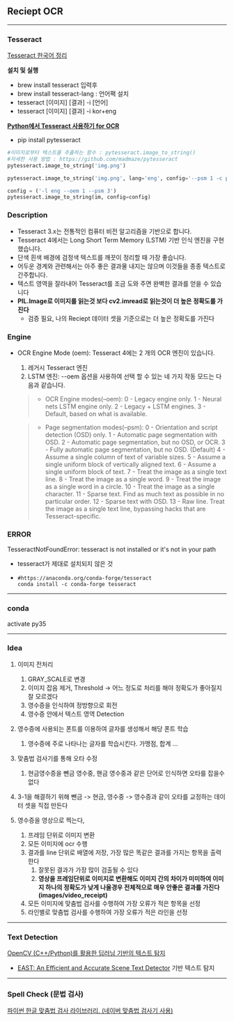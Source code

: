 ## Reciept OCR

---

### Tesseract

[Tesseract 한국어 정리](https://blog.naver.com/PostView.nhn?blogId=tommybee&logNo=221307497468&parentCategoryNo=&categoryNo=54&viewDate=&isShowPopularPosts=true&from=search)

**설치 및 실행**

- brew install tesseract 입력후
- brew install tesseract-lang : 언어팩 설치
- tesseract [이미지] [결과] -i [언어]
- tesseract [이미지] [결과] -i kor+eng

**[Python에서 Tesseract 사용하기 for OCR](https://junyoung-jamong.github.io/computer/vision,/ocr/2019/01/30/Python%EC%97%90%EC%84%9C-Tesseract%EB%A5%BC-%EC%9D%B4%EC%9A%A9%ED%95%B4-OCR-%EC%88%98%ED%96%89%ED%95%98%EA%B8%B0.html)**

- pip install pytesseract

```python
#이미지로부터 텍스트를 추출하는 함수 : pytesseract.image_to_string()
#자세한 사용 방법 : https://github.com/madmaze/pytesseract
pytesseract.image_to_string('img.png')

pytesseract.image_to_string('img.png', lang='eng', config='--psm 1 -c preserve_interword_spaces=1')

config = ('-l eng --oem 1 --psm 3')
pytesseract.image_to_string(im, config=config)
```

### Description

- Tesseract 3.x는 전통적인 컴퓨터 비전 알고리즘을 기반으로 합니다.
- Tesseract 4에서는 Long Short Term Memory (LSTM) 기반 인식 엔진을 구현했습니다.
- 단색 흰색 배경에 검정색 텍스트를 깨끗이 정리할 때 가장 좋습니다.
- 어두운 경계와 관련해서는 아주 좋은 결과물 내지는 않으며 이것들을 종종 텍스트로 간주합니다.
- 텍스트 영역을 잘라내어 Tesseract를 조금 도와 주면 완벽한 결과를 얻을 수 있습니다
- **PIL.Image로 이미지를 읽는것 보다 cv2.imread로 읽는것이 더 높은 정확도를 가진다**
  - 검증 필요, 나의 Reciept 데이터 셋을 기준으로는 더 높은 정확도를 가진다

### Engine

- OCR Engine Mode (oem): Tesseract 4에는 2 개의 OCR 엔진이 있습니다.
   1) 레거시 Tesseract 엔진
   2) LSTM 엔진: --oem 옵션을 사용하여 선택 할 수 있는 네 가지 작동 모드는 다음과 같습니다.

  > - OCR Engine modes(–oem):
  >   0 - Legacy engine only.
  >   1 - Neural nets LSTM engine only.
  >   2 - Legacy + LSTM engines.
  >   3 - Default, based on what is available.

  > - Page segmentation modes(–psm):
  >   0 - Orientation and script detection (OSD) only.
  >   1 - Automatic page segmentation with OSD.
  >   2 - Automatic page segmentation, but no OSD, or OCR.
  >   3 - Fully automatic page segmentation, but no OSD. (Default)
  >   4 - Assume a single column of text of variable sizes.
  >   5 - Assume a single uniform block of vertically aligned text.
  >   6 - Assume a single uniform block of text.
  >   7 - Treat the image as a single text line.
  >   8 - Treat the image as a single word.
  >   9 - Treat the image as a single word in a circle.
  >   10 - Treat the image as a single character.
  >   11 - Sparse text. Find as much text as possible in no particular order.
  >   12 - Sparse text with OSD.
  >   13 - Raw line. Treat the image as a single text line, bypassing hacks that are Tesseract-specific.

### ERROR

TesseractNotFoundError: tesseract is not installed or it's not in your path

 - tesseract가 제대로 설치되지 않은 것

 - ```
   #https://anaconda.org/conda-forge/tesseract
   conda install -c conda-forge tesseract
   ```

---

### conda

activate py35

---

### Idea

1. 이미지 전처리
   1. GRAY_SCALE로 변경
   2. 이미지 잡음 제거, Threshold -> 어느 정도로 처리를 해야 정확도가 좋아질지 잘 모르겠다
   3. 영수증을 인식하여 정방향으로 회전
   4. 영수증 안에서 텍스트 영역 Detection
2. 영수증에 사용되는 폰트를 이용하여 글자를 생성해서 해당 폰트 학습
   1. 영수증에 주로 나타나는 글자를 학습시킨다. 가맹점, 합계 ...

3. 맞춤법 검사기를 통해 오타 수정
   1. 현금영수증을 뺀금 영수중, 핸금 영수중과 같은 단어로 인식하면 오타를 잡을수 없다

4. 3-1을 해결하기 위해 뺀금 -> 현금, 영수중 -> 영수증과 같이 오타를 교정하는 데이터 셋을 직접 만든다

5. 영수증을 영상으로 찍는다, 
   1. 프레임 단위로 이미지 변환
   2. 모든 이미지에 ocr 수행
   3. 결과를 line 단위로 배열에 저장, 가장 많은 똑같은 결과를 가지는 항목을 출력한다
      1. 잘못된 결과가 가장 많이 검출될 수 있다
      2. **영상을 프레임단위로 이미지로 변환해도 이미지 간의 차이가 미미하여 이미지 하나의 정확도가 낮게 나올경우 전체적으로 매우 안좋은 결과를 가진다 (images/video_receipt)**
   4. 모든 이미지에 맞춤법 검사를 수행하여 가장 오류가 적은 항목을 선정
   5. 라인별로 맞춤법 검사를 수행하여 가장 오류가 적은 라인을 선정

---

### Text Detection

[OpenCV (C++/Python)를 활용한 딥러닝 기반의 텍스트 탐지](https://blog.naver.com/PostView.nhn?blogId=tommybee&logNo=221650194118&parentCategoryNo=&categoryNo=157&viewDate=&isShowPopularPosts=true&from=search#)

-  [EAST: An Efficient and Accurate Scene Text Detector](https://arxiv.org/abs/1704.03155v2) 기반 텍스트 탐지

  

---

### Spell Check (문법 검사)

[파이썬 한글 맞춤법 검사 라이브러리. (네이버 맞춤법 검사기 사용)](https://github.com/ssut/py-hanspell)
